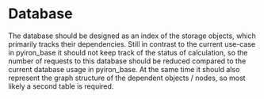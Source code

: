 # Database

The database should be designed as an index of the storage objects, which primarily tracks their dependencies. Still in contrast to the current use-case in pyiron_base it should not keep track of the status of calculation, so the number of requests to this database should be reduced compared to the current database usage in pyiron_base. At the same time it should also represent the graph structure of the dependent objects / nodes, so most likely a second table is required.

